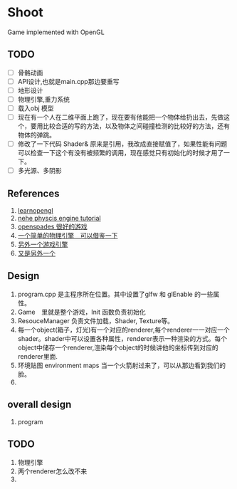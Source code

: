 # Shoot
Game implemented with OpenGL
## TODO
* [ ] 骨骼动画
* [ ] API设计,也就是main.cpp那边要重写
* [ ] 地形设计
* [ ] 物理引擎,重力系统
* [ ] 载入obj 模型
* [ ] 现在有一个人在二维平面上跑了，现在要有他能把一个物体给扔出去，先做这个，要用比较合适的写的方法，以及物体之间碰撞检测的比较好的方法，还有物体的弹跳。
* [ ] 修改了一下代码 Shader& 原来是引用，我改成直接赋值了，如果性能有问题可以检查一下这个有没有被频繁的调用，现在感觉只有初始化的时候才用了一下。
* [ ] 多光源、多阴影 

## References 
1. [learnopengl](www.learnopengl.com)
2. [nehe physcis engine tutorial](http://nehe.gamedev.net/tutorial/introduction_to_physical_simulations/18005/)
3. [openspades 很好的游戏](https://github.com/yvt/openspades)
4. [一个简单的物理引擎　可以借鉴一下](https://github.com/rools/engine)
5. [另外一个游戏引擎](https://github.com/Shervanator/Engine)
6. [又是另外一个](https://github.com/dimi309/small3d)

## Design
1. program.cpp 是主程序所在位置。其中设置了glfw 和 glEnable 的一些属性。
2. Game　里就是整个游戏，Init 函数负责初始化
3. ResouceManager 负责文件加载，Shader, Texture等。
4. 每一个object(箱子，灯光)有一个对应的renderer,每个renderer一一对应一个shader。shader中可以设置各种属性，renderer表示一种渲染的方式。每个object中储存一个renderer,渲染每个object的时候讲他的坐标传到对应的renderer里面.
5. 环境贴图 environment maps 当一个火箭射过来了，可以从那边看到我们的脸。
6.  


## overall design 
1. program

## TODO
1. 物理引擎
2. 两个renderer怎么改不来
3. 

